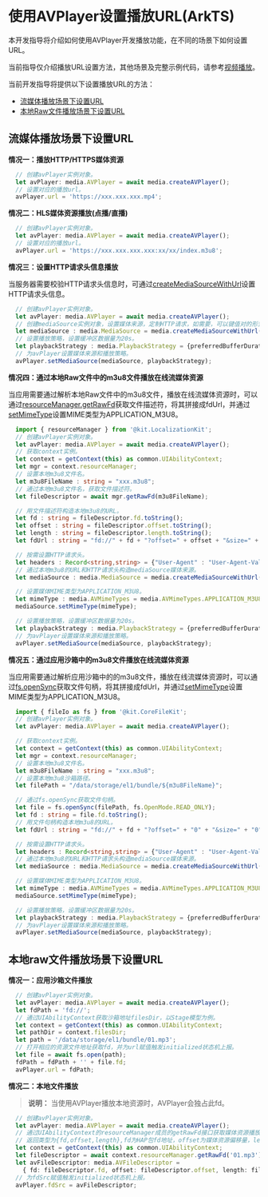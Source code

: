 # 使用AVPlayer设置播放URL(ArkTS)
本开发指导将介绍如何使用AVPlayer开发播放功能，在不同的场景下如何设置URL。

当前指导仅介绍播放URL设置方法，其他场景及完整示例代码，请参考[视频播放](video-playback.md)。

当前开发指导将提供以下设置播放URL的方法：
- [流媒体播放场景下设置URL](#流媒体播放场景下设置url)
- [本地Raw文件播放场景下设置URL](#本地raw文件播放场景下设置url)

## 流媒体播放场景下设置URL
**情况一：播放HTTP/HTTPS媒体资源**
```ts
  // 创建avPlayer实例对象。
  let avPlayer: media.AVPlayer = await media.createAVPlayer();
  // 设置对应的播放url。
  avPlayer.url = 'https://xxx.xxx.xxx.mp4';
```

**情况二：HLS媒体资源播放(点播/直播)**
```ts
  // 创建avPlayer实例对象。
  let avPlayer: media.AVPlayer = await media.createAVPlayer();
  // 设置对应的播放url。
  avPlayer.url = 'https://xxx.xxx.xxx.xxx:xx/xx/index.m3u8';
```

**情况三：设置HTTP请求头信息播放**

当服务器需要校验HTTP请求头信息时，可通过[createMediaSourceWithUrl](../../reference/apis-media-kit/js-apis-media.md#mediacreatemediasourcewithurl12)设置HTTP请求头信息。
```ts
  // 创建avPlayer实例对象。
  let avPlayer: media.AVPlayer = await media.createAVPlayer();
  // 创建mediaSource实例对象，设置媒体来源，定制HTTP请求，如需要，可以键值对的形式设置User-Agent、Cookie、Referer等字段。
  let mediaSource : media.MediaSource = media.createMediaSourceWithUrl("https://xxx.xxx.xxx.xxx:xx/xx/index.m3u8",  {"User-Agent" : "User-Agent-Value", "Cookie" : "Cookie-Value", "Referer" : "Referer-Value"});
  // 设置播放策略，设置缓冲区数据量为20s。
  let playbackStrategy : media.PlaybackStrategy = {preferredBufferDuration: 20};
  // 为avPlayer设置媒体来源和播放策略。
  avPlayer.setMediaSource(mediaSource, playbackStrategy);
```

**情况四：通过本地Raw文件中的m3u8文件播放在线流媒体资源**

当应用需要通过解析本地Raw文件中的m3u8文件，播放在线流媒体资源时，可以通过[resourceManager.getRawFd](../../reference/apis-localization-kit/js-apis-resource-manager.md#getrawfd9)获取文件描述符，将其拼接成fdUrl，并通过[setMimeType](../../reference/apis-media-kit/js-apis-media.md#setmimetype12)设置MIME类型为APPLICATION_M3U8。
```ts
  import { resourceManager } from '@kit.LocalizationKit';
  // 创建avPlayer实例对象。
  let avPlayer: media.AVPlayer = await media.createAVPlayer();
  // 获取context实例。
  let context = getContext(this) as common.UIAbilityContext;
  let mgr = context.resourceManager;
  // 设置本地m3u8文件名。
  let m3u8FileName : string = "xxx.m3u8";
  // 通过本地m3u8文件名，获取文件描述符。
  let fileDescriptor = await mgr.getRawFd(m3u8FileName);

  // 用文件描述符构造本地m3u8的URL。
  let fd : string = fileDescriptor.fd.toString();
  let offset : string = fileDescriptor.offset.toString();
  let length : string = fileDescriptor.length.toString();
  let fdUrl : string = "fd://" + fd + "?offset=" + offset + "&size=" + length;

  // 按需设置HTTP请求头。
  let headers : Record<string,string> = {"User-Agent" : "User-Agent-Value", "Cookie" : "Cookie-Value"};
  // 通过本地m3u8的URL和HTTP请求头构造mediaSource媒体来源。
  let mediaSource : media.MediaSource = media.createMediaSourceWithUrl(fdUrl, headers);

  // 设置媒体MIME类型为APPLICATION_M3U8。
  let mimeType : media.AVMimeTypes = media.AVMimeTypes.APPLICATION_M3U8;
  mediaSource.setMimeType(mimeType);

  // 设置播放策略，设置缓冲区数据量为20s。
  let playbackStrategy : media.PlaybackStrategy = {preferredBufferDuration: 20};
  // 为avPlayer设置媒体来源和播放策略。
  avPlayer.setMediaSource(mediaSource, playbackStrategy);
```

**情况五：通过应用沙箱中的m3u8文件播放在线流媒体资源**

当应用需要通过解析应用沙箱中的的m3u8文件，播放在线流媒体资源时，可以通过[fs.openSync](../../reference/apis-core-file-kit/js-apis-file-fs.md#fsopensync)获取文件句柄，将其拼接成fdUrl，并通过[setMimeType](../../reference/apis-media-kit/js-apis-media.md#setmimetype12)设置MIME类型为APPLICATION_M3U8。
```ts
  import { fileIo as fs } from '@kit.CoreFileKit';
  // 创建avPlayer实例对象。
  let avPlayer: media.AVPlayer = await media.createAVPlayer();

  // 获取context实例。
  let context = getContext(this) as common.UIAbilityContext;
  let mgr = context.resourceManager;
  // 设置本地m3u8文件名。
  let m3u8FileName : string = "xxx.m3u8";
  // 设置本地m3u8沙箱路径。
  let filePath = "/data/storage/el1/bundle/${m3u8FileName}";

  // 通过fs.openSync获取文件句柄。
  let file = fs.openSync(filePath, fs.OpenMode.READ_ONLY);
  let fd : string = file.fd.toString();
  // 用文件句柄构造本地m3u8的URL。
  let fdUrl : string = "fd://" + fd + "?offset=" + "0" + "&size=" + "0";

  // 按需设置HTTP请求头。
  let headers : Record<string,string> = {"User-Agent" : "User-Agent-Value", "Cookie" : "Cookie-Value"};
  // 通过本地m3u8的URL和HTTP请求头构造mediaSource媒体来源。
  let mediaSource : media.MediaSource = media.createMediaSourceWithUrl(fdUrl, headers);

  // 设置媒体MIME类型为APPLICATION_M3U8。
  let mimeType : media.AVMimeTypes = media.AVMimeTypes.APPLICATION_M3U8;
  mediaSource.setMimeType(mimeType);

  // 设置播放策略，设置缓冲区数据量为20s。
  let playbackStrategy : media.PlaybackStrategy = {preferredBufferDuration: 20};
  // 为avPlayer设置媒体来源和播放策略。
  avPlayer.setMediaSource(mediaSource, playbackStrategy);
```

## 本地raw文件播放场景下设置URL
**情况一：应用沙箱文件播放**
```ts
  // 创建avPlayer实例对象。
  let avPlayer: media.AVPlayer = await media.createAVPlayer();
  let fdPath = 'fd://';
  // 通过UIAbilityContext获取沙箱地址filesDir，以Stage模型为例。
  let context = getContext(this) as common.UIAbilityContext;
  let pathDir = context.filesDir;
  let path = '/data/storage/el1/bundle/01.mp3';
  // 打开相应的资源文件地址获取fd，并为url赋值触发initialized状态机上报。
  let file = await fs.open(path);
  fdPath = fdPath + '' + file.fd;
  avPlayer.url = fdPath;
```

**情况二：本地文件播放**

> **说明：**
> 当使用AVPlayer播放本地资源时，AVPlayer会独占此fd。

```ts
  // 创建avPlayer实例对象。
  let avPlayer: media.AVPlayer = await media.createAVPlayer();
  // 通过UIAbilityContext的resourceManager成员的getRawFd接口获取媒体资源播放地址。
  // 返回类型为{fd,offset,length},fd为HAP包fd地址，offset为媒体资源偏移量，length为播放长度。
  let context = getContext(this) as common.UIAbilityContext;
  let fileDescriptor = await context.resourceManager.getRawFd('01.mp3');
  let avFileDescriptor: media.AVFileDescriptor =
    { fd: fileDescriptor.fd, offset: fileDescriptor.offset, length: fileDescriptor.length };
  // 为fdSrc赋值触发initialized状态机上报。
  avPlayer.fdSrc = avFileDescriptor;
```